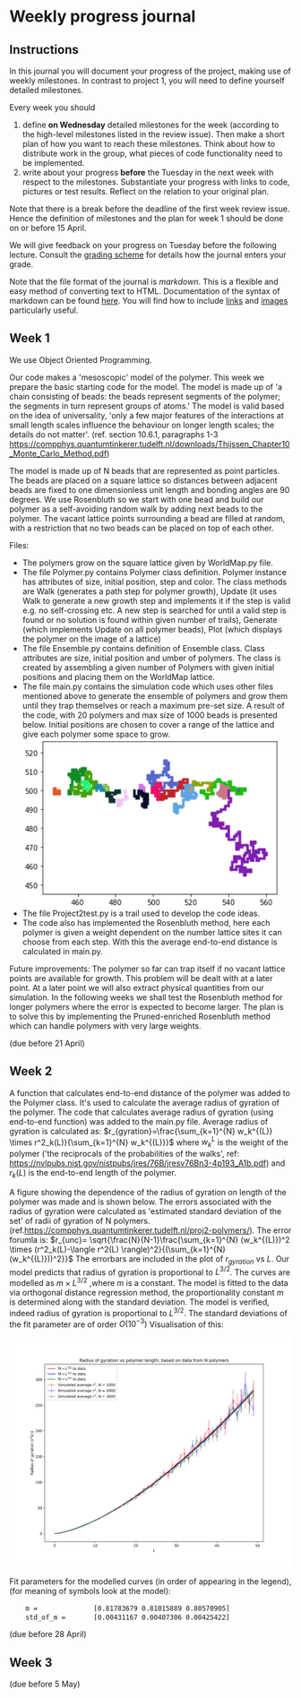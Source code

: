 # Weekly progress journal

## Instructions

In this journal you will document your progress of the project, making use of weekly milestones. In contrast to project 1, you will need to define yourself detailed milestones.

Every week you should 

1. define **on Wednesday** detailed milestones for the week (according to the
   high-level milestones listed in the review issue).
   Then make a short plan of how you want to 
   reach these milestones. Think about how to distribute work in the group, 
   what pieces of code functionality need to be implemented. 
2. write about your progress **before** the Tuesday in the next week with
   respect to the milestones. Substantiate your progress with links to code,
   pictures or test results. Reflect on the relation to your original plan.

Note that there is a break before the deadline of the first week review
issue. Hence the definition of milestones and the plan for week 1 should be
done on or before 15 April.

We will give feedback on your progress on Tuesday before the following lecture. Consult the 
[grading scheme](https://computationalphysics.quantumtinkerer.tudelft.nl/proj2-grading/) 
for details how the journal enters your grade.

Note that the file format of the journal is *markdown*. This is a flexible and easy method of 
converting text to HTML. 
Documentation of the syntax of markdown can be found 
[here](https://docs.gitlab.com/ee/user/markdown.html#gfm-extends-standard-markdown). 
You will find how to include [links](https://docs.gitlab.com/ee/user/markdown.html#links) and 
[images](https://docs.gitlab.com/ee/user/markdown.html#images) particularly
useful.

## Week 1

We use Object Oriented Programming.

Our code makes a 'mesoscopic' model of the polymer. This week we prepare the basic starting code for the model. The model is made up of 'a chain consisting of beads: the beads represent segments of the polymer; the segments in turn represent groups of atoms.' The model is valid based on the idea of universality,
'only a few major features of the interactions at small length scales influence the
behaviour on longer length scales; the details do not matter'. (ref. section 10.6.1, paragraphs 1-3  https://compphys.quantumtinkerer.tudelft.nl/downloads/Thijssen_Chapter10_Monte_Carlo_Method.pdf)

The model is made up of N beads that are represented as point particles. The beads are placed on a square lattice so distances between adjacent beads are fixed to one dimensionless unit length and bonding angles are 90 degrees. We use Rosenbluth so we start with one bead and build our polymer as a self-avoiding random walk by adding next beads to the polymer. The vacant lattice points surrounding a bead are filled at random, with a restriction that no two beads can be placed on top of each other.

Files:
- The polymers grow on the square lattice given by WorldMap.py file.
- The file Polymer.py contains Polymer class definition. Polymer instance has attributes of size, initial position, step and color. The class methods are Walk (generates a path step for polymer growth), Update (it uses Walk to generate a new growth step and implements it if the step is valid e.g. no self-crossing etc. A new step is searched for until a valid step is found or no solution is found within given number of trails), Generate (which implements Update on all polymer beads), Plot (which displays the polymer on the image of a lattice)
- The file Ensemble.py contains definition of Ensemble class. Class attributes are size, initial position and umber of polymers. The class is created by assembling a given  number of Polymers with given initial positions and placing them on the WorldMap lattice.
- The file main.py contains the simulation code which uses other files mentioned above to generate the ensemble of polymers and grow them until they trap themselves or reach a maximum pre-set size.
A result of the code, with 20 polymers and max size of 1000 beads is presented below. Initial positions are chosen to cover a range of the lattice and give each polymer some space to grow.
![alt text](figures/20Polymers_growth.png "Title Text")
 - The file Project2test.py is a trail used to develop the code ideas.
 - The code also has implemented the Rosenbluth method, here each polymer is given a weight dependent on the number lattice sites it can choose from each step. With this the average end-to-end distance is calculated in main.py.
 
Future improvements:
The polymer so far can trap itself if no vacant lattice points are available for growth. This problem will be dealt with at a later point. 
At a later point we will also extract physical quantities from our simulation.
In the following weeks we shall test the Rosenbluth method for longer polymers where the error is expected to become larger. The plan is to solve this by implementing the Pruned-enriched Rosenbluth method which can handle polymers with very large weights.

(due before 21 April)


## Week 2

A function that calculates end-to-end distance of the polymer was added to the Polymer class. It's used to calculate the average radius of gyration of the polymer. The code that calculates average radius of gyration (using end-to-end function) was added to the main.py file. Average radius of gyration is calculated as:
$`r_{gyration}=\frac{\sum_{k=1}^{N} w_k^{(L)} \times r^2_k(L)}{\sum_{k=1}^{N} w_k^{(L)}}`$
where $`w_k^{L}`$ is the weight of the polymer ('the reciprocals of the probabilities of the walks', ref: https://nvlpubs.nist.gov/nistpubs/jres/76B/jresv76Bn3-4p193_A1b.pdf) and $`r_k(L)`$ is the end-to-end length of the polymer.

A figure showing the dependence of the radius of gyration on length of the polymer was made and is shown below.
The errors associated with the radius of gyration were calculated as 'estimated standard deviation of the set' of radii of gyration of N polymers. (ref.https://compphys.quantumtinkerer.tudelft.nl/proj2-polymers/). The error forumla is:
$`r_{unc}= \sqrt{\frac{N}{N-1}\frac{\sum_{k=1}^{N} (w_k^{(L)})^2 \times (r^2_k(L)-\langle r^2(L) \rangle)^2}{(\sum_{k=1}^{N} (w_k^{(L)}))^2}}`$
The errorbars are included in the plot of $`r_{gyration}`$ vs $`L`$.
Our model predicts that radius of gyration is proportional to $`L^{3/2}`$. The curves are modelled as $`m \times L^{3/2}`$ ,where $`m`$ is a constant. The model is fitted to the data via orthogonal distance regression method, the proportionality constant $`m`$ is determined along with the standard deviation. The model is verified, indeed radius of gyration is proportional to $`L^{3/2}`$. The standard deviations of the fit parameter are of order $`O(10^{-3})`$ Visualisation of this:

![alt text](figures/r_sq_v_L.svg "Title Text")

Fit parameters for the modelled curves (in order of appearing in the legend), (for meaning of symbols look at the model):

        m =              [0.81783679 0.81015889 0.80570905]
        std_of_m =       [0.00431167 0.00407306 0.00425422]

(due before 28 April)


## Week 3
(due before 5 May)


